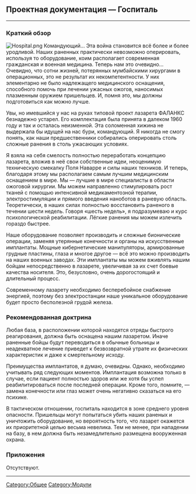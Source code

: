 ## Проектная документация — Госпиталь

------------------------------------------------------------------------

### Краткий обзор

![](Hospital.png "Hospital.png") Командующий… Эта война становится всё
более и более уродливой. Наших раненных практически невозможно
оперировать, используя то оборудование, коим располагает современная
гражданская и военная медицина. Теперь нам это очевидно... Очевидно, что
сотни жизней, потерянных мумбайскими хирургами в операционных, это не
результат их некомпетентности. У них элементарно не было надлежащего
медицинского оснащения, способного помочь при лечении ужасных ожогов,
наносимых плазменным оружием пришельцев. И, помня это, мы должны
подготовиться как можно лучше.

Увы, но имевшийся у нас на руках типовой проект лазарета ФАЛАНКС
безнадежно устарел. Его комплектация была принята в далеком 1960 году и
так и осталась неизменной. Эта соломенная хижина не выдержала бы идущей
на нас бури, командующий. Я никогда не смогу понять, как наши
предшественники собирались оперировать столь сложные ранения в столь
ужасающих условиях.

Я взяла на себя смелость полностью переработать концепцию лазарета,
вложив в неё свои собственные идеи, неоценимую техническую смекалку Поля
Наварре и силы наших техников. И теперь, благодаря этому мы располагаем
самым лучшим медицинским оснащением в мире. Мы — лучшие в мире
специалисты в области ожоговой хирургии. Мы можем направленно
стимулировать рост тканей с помощью интенсивной медикаментозной терапии,
электростимуляции и прямого введения наноботов в раневую область.
Теоретически, в наших силах полностью восстановить раненого в течении
шести недель. Говоря «шесть недель», я подразумеваю и курс
психологической реабилитации. Лёгкие ранения мы можем излечить гораздо
быстрее.

Наше оборудование позволяет производить и сложные бионические операции,
заменяя утерянные конечности и органы на искусственные имплантаты.
Мощные кибернетические манипуляторы, армированные грудные пластины,
глаза и многое другое — всё это можно производить на наших военных
заводах. Эти имплантаты мы можем вживлять нашим бойцам непосредственно в
лазарете, увеличивая за их счет боевые качества носителя. Это,
безусловно, очень дорогостоящий и длительный процесс.

Современному лазарету необходимо бесперебойное снабжение энергией,
поэтому без электростанции наше уникальное оборудование будет просто
бесполезной грудой железа.

### Рекомендованная доктрина

Любая база, в расположении которой находятся отряды быстрого
реагирования, должна быть оснащена нашим лазаретом. Иначе раненные бойцы
будут переводиться в обычные больницы и неадекватное лечение приведет к
безвозвратной утрате их физических характеристик и даже к смертельному
исходу.

Преимущества имплантатов, я думаю, очевидны. Однако, необходимо
учитывать ряд следующих моментов. Имплантация возможна только в случае,
если пациент полностью здоров или же хотя бы успел реабилитироваться
после последней операции. Кроме того, помните, — замена конечности или
глаз может очень негативно сказаться на его психике.

В тактическом отношении, госпиталь находится в зоне среднего уровня
опасности. Пришельцы могут попытаться убить наших раненых и уничтожить
оборудование, но вероятность того, что лазарет окажется их приоритетной
целью весьма невелика. Тем не менее, при нападении на базу, в нем должна
быть незамедлительно размещена вооруженная охрана.

### Приложения

Отсутствуют.

------------------------------------------------------------------------

[Category:Общее](Category:Общее "wikilink")
[Category:Модули](Category:Модули "wikilink")